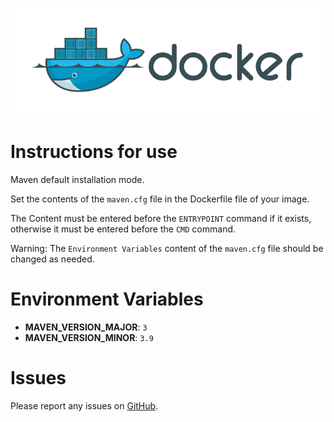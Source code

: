 ![Docker logo](https://github.com/docker/docker/blob/master/docs/static_files/docker-logo-compressed.png)

# Instructions for use

Maven default installation mode.

Set the contents of the `maven.cfg` file in the Dockerfile file of your image.

The Content must be entered before the `ENTRYPOINT` command if it exists, otherwise it must be entered before the `CMD` command.

Warning: The `Environment Variables` content of the `maven.cfg` file should be changed as needed.

# Environment Variables

* **MAVEN_VERSION_MAJOR**:  `3`
* **MAVEN_VERSION_MINOR**:  `3.9`

# Issues

Please report any issues on [GitHub](https://github.com/marcosoliveirasoares94/Docker/issues).
